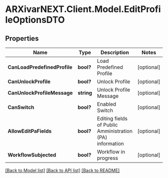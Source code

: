 # ARXivarNEXT.Client.Model.EditProfileOptionsDTO
## Properties

Name | Type | Description | Notes
------------ | ------------- | ------------- | -------------
**CanLoadPredefinedProfile** | **bool?** | Load Predefined Profile | [optional] 
**CanUnlockProfile** | **bool?** | Unlock Profile | [optional] 
**CanUnlockProfileMessage** | **string** | Unlock Profile Message | [optional] 
**CanSwitch** | **bool?** | Enabled Switch | [optional] 
**AllowEditPaFields** | **bool?** | Editing fields of Public Amministration (PA) information | [optional] 
**WorkflowSubjected** | **bool?** | Workflow in progress | [optional] 

[[Back to Model list]](../README.md#documentation-for-models) [[Back to API list]](../README.md#documentation-for-api-endpoints) [[Back to README]](../README.md)

